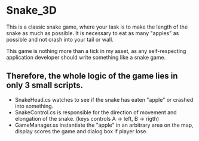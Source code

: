 # Snake_3D

This is a classic snake game, where your task is to make the length of the snake as much as possible. It is necessary to eat as many "apples" as possible and not crash into your tail or wall.

This game is nothing more than a tick in my asset, as any self-respecting application developer should write something like a snake game.

## Therefore, the whole logic of the game lies in only 3 small scripts.
- SnakeHead.cs watches to see if the snake has eaten "apple" or crashed into something.
- SnakeControl.cs is responsible for the direction of movement and elongation of the snake. (keys controls A -> left, B -> rigth)
- GameManager.ss instantiate the "apple" in an arbitrary area on the map, display scores the game and dialog box if player lose.
